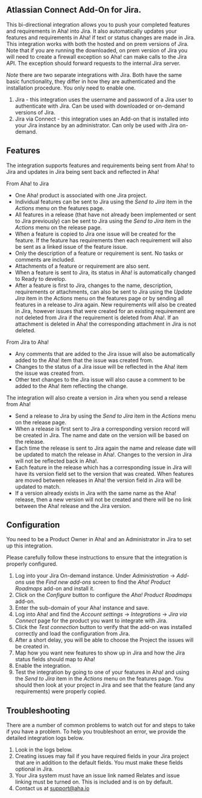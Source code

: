 ## Atlassian Connect Add-On for Jira.

This bi-directional integration allows you to push your completed features and requirements in Aha! into Jira. It also automatically updates your features and requirements in Aha! if text or status changes are made in Jira. This integration works with both the hosted and on prem versions of Jira. Note that if you are running the downloaded, on prem version of Jira you will need to create a firewall exception so Aha! can make calls to the Jira API. The exception should forward requests to the internal Jira server. 

*Note* there are two separate integrations with Jira. Both have the same basic functionality, they differ in how they are authenticated and the installation procedure. You only need to enable one.

1. Jira - this integration uses the username and password of a Jira user to authenticate with Jira. Can be used with downloaded or on-demand versions of Jira.
2. Jira via Connect - this integration uses an Add-on that is installed into your Jira instance by an administrator. Can only be used with Jira on-demand.

## Features

The integration supports features and requirements being sent from Aha! to Jira and updates in Jira being sent back and reflected in Aha!

From Aha! to Jira

* One Aha! product is associated with one Jira project.
* Individual features can be sent to Jira using the _Send to Jira_ item in the _Actions_ menu on the features page.
* All features in a release (that have not already been implemented or sent to Jira previously) can be sent to Jira using the _Send to Jira_ item in the _Actions_ menu on the release page.
* When a feature is copied to Jira one issue will be created for the feature. If 
  the feature has requirements then each requirement will also be sent as a 
  linked issue of the feature issue.
* Only the description of a feature or requirement is sent. No tasks or comments are included. 
* Attachments of a feature or requirement are also sent.
* When a feature is sent to Jira, its status in Aha! is automatically changed to Ready to develop.
* After a feature is first to Jira, changes to the name, description, requirements or attachments, can also be sent to Jira using the _Update Jira_ item in the _Actions_ menu on the features page or by sending all features in a release to Jira again. New requirements will also be created in Jira, however issues that were created for an existing requirement are not deleted from Jira if the requirement is deleted from Aha!. If an attachment is deleted in Aha! the corresponding attachment in Jira is not deleted. 

From Jira to Aha!

* Any comments that are added to the Jira issue will also be automatically added to the Aha! item that the issue was created from.
* Changes to the status of a Jira issue will be reflected in the Aha! item the issue was created from.
* Other text changes to the Jira issue will also cause a comment to be added to the Aha! item reflecting the change.

The integration will also create a version in Jira when you send a release from Aha!

* Send a release to Jira by using the _Send to Jira_ item in the _Actions_ menu on the release page.
* When a release is first sent to Jira a corresponding version record will be created in Jira. The name and date on the version will be based on the release.
* Each time the release is sent to Jira again the name and release date will be updated to match the release in Aha!. Changes to the version in Jira will not be reflected back in Aha!.
* Each feature in the release which has a corresponding issue in Jira will have its version field set to the version that was created. When features are moved between releases in Aha! the version field in Jira will be updated to match.
* If a version already exists in Jira with the same name as the Aha! release, then a new version will not be created and there will be no link between the Aha! release and the Jira version.

## Configuration

You need to be a Product Owner in Aha! and an Administrator in Jira to set up this integration.

Please carefully follow these instructions to ensure that the integration is properly configured.

1. Log into your Jira On-demand instance. Under _Administration_ -> _Add-ons_ use the _Find new add-ons_ screen to find the _Aha! Product Roadmaps_ add-on and install it.
2. Click on the _Configure_ button to configure the _Aha! Product Roadmaps_ add-on. 
3. Enter the sub-domain of your Aha! instance and save.
4.	Log into Aha! and find the _Account settings_ -> _Integrations_ -> _Jira via Connect_ page for the product you want to integrate with Jira.
5. Click the _Test connection_ button to verify that the add-on was installed correctly and load the configuration from Jira.
6.	After a short delay, you will be able to choose the Project the issues will be created in.
7.	Map how you want new features to show up in Jira and how the Jira status fields should map to Aha! 
7.	Enable the integration.
8. 	Test the integration by going to one of your features in Aha! and using the _Send to Jira_ item in the _Actions_ menu on the features page. You should then look at your project in Jira and see that the feature (and any requirements) were properly copied. 


## Troubleshooting

There are a number of common problems to watch out for and steps to take if you have a problem. To help you troubleshoot an error, we provide the detailed integration logs below. 

1. Look in the logs below.
2. Creating issues may fail if you have required fields in your Jira project that are in addition to the default fields. You must make these fields optional in Jira.
3. Your Jira system must have an issue link named Relates and issue linking must be turned on. This is included and is on by default.
4. Contact us at support@aha.io




